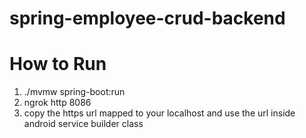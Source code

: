 # spring-employee-crud-backend

# How to Run 
  1. ./mvmw spring-boot:run
  2. ngrok http 8086
  3. copy the https url mapped to your localhost and use the url inside android service builder class
     
